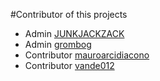 #Contributor of this projects


- Admin [JUNKJACKZACK](https://github.com/JUNKJACKZACK)
- Admin [grombog](https://github.com/grombog)
- Contributor [mauroarcidiacono](https://github.com/mauroarcidiacono)
- Contributor [vande012](https://github.com/vande012)